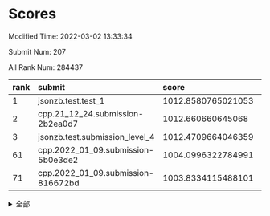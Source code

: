 # Scores

Modified Time: 2022-03-02 13:33:34

Submit Num: 207

All Rank Num: 284437

| rank |               submit               |       score        |       sigma        | pk_num |
| :--- | :--------------------------------- | :----------------- | :----------------- | :----- |
| 1    | jsonzb.test.test_1                 | 1012.8580765021053 | 0.8115565333591911 | 5493   |
| 2    | cpp.21_12_24.submission-2b2ea0d7   | 1012.660660645068  | 0.796591932603291  | 5498   |
| 3    | jsonzb.test.submission_level_4     | 1012.4709664046359 | 0.8151167421366958 | 5500   |
| 61   | cpp.2022_01_09.submission-5b0e3de2 | 1004.0996322784991 | 0.7105726264593031 | 5497   |
| 71   | cpp.2022_01_09.submission-816672bd | 1003.8334115488101 | 0.7183169320705683 | 5491   |


<details>
<summary>全部</summary>

| rank |                 submit                 |       score        |       sigma        | pk_num |
| :--- | :------------------------------------- | :----------------- | :----------------- | :----- |
| 1    | jsonzb.test.test_1                     | 1012.8580765021053 | 0.8115565333591911 | 5493   |
| 2    | cpp.21_12_24.submission-2b2ea0d7       | 1012.660660645068  | 0.796591932603291  | 5498   |
| 3    | jsonzb.test.submission_level_4         | 1012.4709664046359 | 0.8151167421366958 | 5500   |
| 4    | gobigger.level_3.submission_level_3_10 | 1012.0026057056983 | 0.7678742500706566 | 5496   |
| 5    | gobigger.level_3.submission_level_3_15 | 1011.3511043318161 | 0.7763998582317349 | 5496   |
| 6    | gobigger.level_3.submission_level_3_12 | 1011.2865381165599 | 0.7676460613126153 | 5497   |
| 7    | gobigger.level_3.submission_level_3_44 | 1011.2226158448642 | 0.7794090019916248 | 5500   |
| 8    | gobigger.level_3.submission_level_3_34 | 1011.0742211451487 | 0.7737757191114989 | 5495   |
| 9    | gobigger.level_3.submission_level_3_42 | 1010.9403028957491 | 0.7696868756978538 | 5497   |
| 10   | gobigger.level_3.submission_level_3_38 | 1010.8820525077142 | 0.7896741426825741 | 5500   |
| 11   | gobigger.level_3.submission_level_3_19 | 1010.8558908903996 | 0.7508942361681269 | 5498   |
| 12   | gobigger.level_3.submission_level_3_13 | 1010.8397051104826 | 0.7710579037104083 | 5499   |
| 13   | gobigger.level_3.submission_level_3_32 | 1010.7533463662973 | 0.7712423555314019 | 5495   |
| 14   | gobigger.level_3.submission_level_3_24 | 1010.7355228269498 | 0.7495293562839173 | 5501   |
| 15   | gobigger.level_3.submission_level_3_25 | 1010.7167806096143 | 0.7827916158353679 | 5494   |
| 16   | gobigger.level_3.submission_level_3_35 | 1010.7094167159577 | 0.745902973614193  | 5499   |
| 17   | gobigger.level_3.submission_level_3_7  | 1010.7063612307021 | 0.7703104144300468 | 5501   |
| 18   | gobigger.level_3.submission_level_3_28 | 1010.6767441989803 | 0.7510776302705076 | 5500   |
| 19   | gobigger.level_3.submission_level_3_40 | 1010.6012431943601 | 0.7794944920706705 | 5500   |
| 20   | gobigger.level_3.submission_level_3_8  | 1010.5579341513372 | 0.7669736243916724 | 5498   |
| 21   | gobigger.level_3.submission_level_3_48 | 1010.5573623014953 | 0.7669627907749892 | 5497   |
| 22   | gobigger.level_3.submission_level_3_9  | 1010.5549499840843 | 0.7556062228747691 | 5495   |
| 23   | gobigger.level_3.submission_level_3_2  | 1010.5338435537649 | 0.7478521255551658 | 5499   |
| 24   | gobigger.level_3.submission_level_3_33 | 1010.4486829462691 | 0.7557206668571396 | 5501   |
| 25   | gobigger.level_3.submission_level_3_1  | 1010.447367338011  | 0.7418975295365854 | 5495   |
| 26   | gobigger.level_3.submission_level_3_20 | 1010.4317998937004 | 0.7608308057399835 | 5497   |
| 27   | gobigger.level_3.submission_level_3_31 | 1010.3538515447996 | 0.7491551357494128 | 5494   |
| 28   | gobigger.level_3.submission_level_3_16 | 1010.3333890439884 | 0.7611297991537457 | 5497   |
| 29   | gobigger.level_3.submission_level_3_45 | 1010.2885026234111 | 0.7643261962684942 | 5501   |
| 30   | gobigger.level_3.submission_level_3_5  | 1010.2095102874626 | 0.779214608138074  | 5496   |
| 31   | gobigger.level_3.submission_level_3_29 | 1009.9999737589175 | 0.7836291436510682 | 5493   |
| 32   | gobigger.level_3.submission_level_3_11 | 1009.9875160669487 | 0.7328402143182058 | 5495   |
| 33   | gobigger.level_3.submission_level_3_23 | 1009.9754114972271 | 0.7618754404747317 | 5492   |
| 34   | gobigger.level_3.submission_level_3_27 | 1009.7625845645748 | 0.7617984502120746 | 5493   |
| 35   | gobigger.level_3.submission_level_3_26 | 1009.6927917409562 | 0.7618679210584558 | 5497   |
| 36   | gobigger.level_3.submission_level_3_47 | 1009.6582356294183 | 0.7482116247533258 | 5496   |
| 37   | gobigger.level_3.submission_level_3_36 | 1009.5491463718545 | 0.7530338222691174 | 5496   |
| 38   | gobigger.level_3.submission_level_3_49 | 1009.5450715464091 | 0.7410010317678973 | 5500   |
| 39   | gobigger.level_3.submission_level_3_39 | 1009.4973450582621 | 0.7745367204080934 | 5497   |
| 40   | gobigger.level_3.submission_level_3_0  | 1009.4956722453189 | 0.738469749027456  | 5488   |
| 41   | gobigger.level_3.submission_level_3_3  | 1009.3977910515683 | 0.7502379914385736 | 5498   |
| 42   | gobigger.level_3.submission_level_3_14 | 1009.3650482456122 | 0.7371001851133003 | 5496   |
| 43   | gobigger.level_3.submission_level_3_37 | 1008.9697791811797 | 0.7417123288748988 | 5497   |
| 44   | gobigger.level_3.submission_level_3_41 | 1008.9522138038302 | 0.7414956977247882 | 5497   |
| 45   | gobigger.level_3.submission_level_3_30 | 1008.9343992095139 | 0.7537225543507777 | 5497   |
| 46   | gobigger.level_3.submission_level_3_22 | 1008.9184996417027 | 0.7509911194664346 | 5495   |
| 47   | gobigger.level_3.submission_level_3_21 | 1008.8922454502866 | 0.7632341945836575 | 5497   |
| 48   | gobigger.level_3.submission_level_3_4  | 1008.7732920607488 | 0.7531055857242742 | 5497   |
| 49   | gobigger.level_3.submission_level_3_43 | 1008.7151179052075 | 0.7411752653056343 | 5503   |
| 50   | gobigger.level_3.submission_level_3_46 | 1008.6032508325457 | 0.7454098299669009 | 5500   |
| 51   | gobigger.level_3.submission_level_3_18 | 1008.5477244895621 | 0.7518140437591809 | 5494   |
| 52   | gobigger.level_3.submission_level_3_6  | 1008.5361888864187 | 0.7353796761368901 | 5497   |
| 53   | gobigger.level_3.submission_level_3_17 | 1008.2668270199127 | 0.7382256297390172 | 5501   |
| 54   | gobigger.level_1.submission_level_1_22 | 1004.9149606209526 | 0.7342685772884732 | 5492   |
| 55   | gobigger.level_1.submission_level_1_43 | 1004.5647738360486 | 0.7219705925583474 | 5493   |
| 56   | gobigger.level_1.submission_level_1_31 | 1004.2128899548936 | 0.7142496979675269 | 5492   |
| 57   | gobigger.level_1.submission_level_1_23 | 1004.1882716738519 | 0.7136246138447979 | 5495   |
| 58   | gobigger.level_1.submission_level_1_33 | 1004.1821023313342 | 0.7064947975347331 | 5496   |
| 59   | gobigger.level_1.submission_level_1_39 | 1004.1791241001962 | 0.7181757410656572 | 5497   |
| 60   | gobigger.level_1.submission_level_1_48 | 1004.1203284681798 | 0.7111969607531681 | 5500   |
| 61   | cpp.2022_01_09.submission-5b0e3de2     | 1004.0996322784991 | 0.7105726264593031 | 5497   |
| 62   | gobigger.level_1.submission_level_1_38 | 1004.0671589031026 | 0.72859338375234   | 5496   |
| 63   | gobigger.level_1.submission_level_1_11 | 1004.0526334381459 | 0.7287271963145876 | 5499   |
| 64   | gobigger.level_1.submission_level_1_49 | 1004.0513932274621 | 0.7175257134176923 | 5493   |
| 65   | gobigger.level_1.submission_level_1_19 | 1004.0211106927582 | 0.7286005882578956 | 5495   |
| 66   | gobigger.level_1.submission_level_1_17 | 1003.947781363373  | 0.7332784454870325 | 5500   |
| 67   | gobigger.level_1.submission_level_1_26 | 1003.9277831270529 | 0.7387196740374294 | 5494   |
| 68   | gobigger.level_1.submission_level_1_18 | 1003.8950940486425 | 0.7313207311428633 | 5490   |
| 69   | gobigger.level_1.submission_level_1_27 | 1003.8465650736441 | 0.7259119229345494 | 5495   |
| 70   | gobigger.level_1.submission_level_1_14 | 1003.8349184551914 | 0.7089035361808836 | 5495   |
| 71   | cpp.2022_01_09.submission-816672bd     | 1003.8334115488101 | 0.7183169320705683 | 5491   |
| 72   | gobigger.level_1.submission_level_1_5  | 1003.8065353487506 | 0.7195136807161014 | 5493   |
| 73   | gobigger.level_1.submission_level_1_12 | 1003.8048567087988 | 0.7213671420346031 | 5494   |
| 74   | gobigger.level_1.submission_level_1_35 | 1003.7750558527114 | 0.7144945423230997 | 5493   |
| 75   | gobigger.level_1.submission_level_1_16 | 1003.5328790595988 | 0.7307094399111674 | 5498   |
| 76   | gobigger.level_1.submission_level_1_36 | 1003.524232187855  | 0.7143491368856969 | 5495   |
| 77   | gobigger.level_1.submission_level_1_7  | 1003.454712384662  | 0.7244555868471295 | 5502   |
| 78   | gobigger.level_1.submission_level_1_2  | 1003.4539943091672 | 0.724350535211468  | 5497   |
| 79   | gobigger.level_1.submission_level_1_15 | 1003.3993137176376 | 0.7146762794584179 | 5495   |
| 80   | gobigger.level_1.submission_level_1_13 | 1003.3810042446892 | 0.7183387838098175 | 5496   |
| 81   | gobigger.level_1.submission_level_1_30 | 1003.3522905154349 | 0.7227935646168788 | 5497   |
| 82   | gobigger.level_1.submission_level_1_37 | 1003.3249165477819 | 0.7216010209354545 | 5500   |
| 83   | gobigger.level_1.submission_level_1_32 | 1003.3227048454136 | 0.7113096599403408 | 5497   |
| 84   | gobigger.level_1.submission_level_1_24 | 1003.3211415997285 | 0.7142610618453893 | 5497   |
| 85   | gobigger.level_1.submission_level_1_25 | 1003.3075181051497 | 0.7083040607110442 | 5499   |
| 86   | gobigger.level_1.submission_level_1_47 | 1003.2908478775564 | 0.7107904166004241 | 5493   |
| 87   | gobigger.level_1.submission_level_1_28 | 1003.2333999039943 | 0.7216179414058684 | 5493   |
| 88   | gobigger.level_1.submission_level_1_9  | 1003.1824199545953 | 0.711621304495083  | 5495   |
| 89   | gobigger.level_1.submission_level_1_6  | 1003.1726928544003 | 0.7105423687929251 | 5494   |
| 90   | gobigger.level_1.submission_level_1_46 | 1003.1578854305011 | 0.7110649499880972 | 5497   |
| 91   | gobigger.level_1.submission_level_1_44 | 1003.1482721942838 | 0.718313790590649  | 5490   |
| 92   | gobigger.level_1.submission_level_1_4  | 1003.075529126078  | 0.7058504102181752 | 5494   |
| 93   | gobigger.level_1.submission_level_1_21 | 1003.0352378889461 | 0.7230735221599458 | 5496   |
| 94   | gobigger.level_1.submission_level_1_20 | 1002.9230154635972 | 0.7122874737530765 | 5500   |
| 95   | gobigger.level_1.submission_level_1_41 | 1002.9202513420611 | 0.711930083403412  | 5495   |
| 96   | gobigger.level_1.submission_level_1_10 | 1002.9173508287444 | 0.7145190877675638 | 5497   |
| 97   | gobigger.level_1.submission_level_1_0  | 1002.8394315974024 | 0.719858465920037  | 5498   |
| 98   | gobigger.level_1.submission_level_1_1  | 1002.738095200078  | 0.7123007625609057 | 5502   |
| 99   | gobigger.level_1.submission_level_1_40 | 1002.7060927356196 | 0.7146431671758497 | 5499   |
| 100  | gobigger.level_1.submission_level_1_8  | 1002.5781201714807 | 0.711840154965044  | 5493   |
| 101  | gobigger.level_1.submission_level_1_34 | 1002.3891663060848 | 0.7149039947306335 | 5492   |
| 102  | gobigger.level_1.submission_level_1_3  | 1002.1983294171955 | 0.7199968198260811 | 5499   |
| 103  | gobigger.level_1.submission_level_1_29 | 1002.1176992751085 | 0.7169089863291808 | 5495   |
| 104  | gobigger.level_1.submission_level_1_42 | 1001.9257188139894 | 0.7189162630137993 | 5496   |
| 105  | gobigger.level_1.submission_level_1_45 | 1001.8985422847195 | 0.7161331396249951 | 5493   |
| 106  | gobigger.random.submission_random_39   | 998.1526017755751  | 0.7089852745135176 | 5494   |
| 107  | gobigger.random.submission_random_13   | 997.9032523729094  | 0.7074909883931354 | 5498   |
| 108  | gobigger.random.submission_random_40   | 996.8537595519764  | 0.7123064696679264 | 5497   |
| 109  | gobigger.random.submission_random_19   | 996.8414079681744  | 0.7125866702907714 | 5494   |
| 110  | gobigger.random.submission_random_29   | 996.8393937459351  | 0.7141679970175601 | 5493   |
| 111  | gobigger.random.submission_random_15   | 996.7247856505368  | 0.7205170493085039 | 5496   |
| 112  | gobigger.random.submission_random_22   | 996.7074106487078  | 0.7121212029982926 | 5493   |
| 113  | gobigger.random.submission_random_43   | 996.6911127255281  | 0.6999748887163939 | 5497   |
| 114  | gobigger.random.submission_random_5    | 996.6733751211664  | 0.7119483834726635 | 5496   |
| 115  | gobigger.random.submission_random_0    | 996.6487158665188  | 0.705374944183181  | 5496   |
| 116  | gobigger.random.submission_random_11   | 996.5810366105413  | 0.7119902300940654 | 5497   |
| 117  | gobigger.random.submission_random_46   | 996.5451930990827  | 0.710119211509544  | 5495   |
| 118  | gobigger.random.submission_random_9    | 996.4871029733838  | 0.7166129158496161 | 5499   |
| 119  | gobigger.random.submission_random_18   | 996.4466581242447  | 0.7013035942653317 | 5495   |
| 120  | gobigger.random.submission_random_34   | 996.3538919884979  | 0.703573116063371  | 5496   |
| 121  | gobigger.random.submission_random_7    | 996.3355070031585  | 0.7190025743514379 | 5492   |
| 122  | gobigger.random.submission_random_10   | 996.2991204956832  | 0.7356985477146598 | 5494   |
| 123  | gobigger.random.submission_random_30   | 996.1900500909878  | 0.7113732272875951 | 5498   |
| 124  | gobigger.random.submission_random_44   | 996.1765982702398  | 0.7262141578724026 | 5501   |
| 125  | gobigger.random.submission_random_45   | 996.0750528588721  | 0.702435083560899  | 5496   |
| 126  | gobigger.random.submission_random_37   | 996.0085896941712  | 0.7121903551809226 | 5495   |
| 127  | gobigger.random.submission_random_48   | 995.9763121869959  | 0.7117079360060073 | 5497   |
| 128  | gobigger.random.submission_random_17   | 995.933955636313   | 0.7160413858429434 | 5495   |
| 129  | gobigger.random.submission_random_3    | 995.8911503538396  | 0.7065903745756859 | 5498   |
| 130  | gobigger.random.submission_random_4    | 995.88825784887    | 0.7204322058306841 | 5498   |
| 131  | gobigger.random.submission_random_33   | 995.7773148160267  | 0.7169698516037912 | 5497   |
| 132  | gobigger.random.submission_random_12   | 995.7670061859957  | 0.7065472944107266 | 5498   |
| 133  | gobigger.random.submission_random_41   | 995.7329227417704  | 0.7029262996704687 | 5493   |
| 134  | gobigger.random.submission_random_28   | 995.708655579125   | 0.7099145603070371 | 5492   |
| 135  | gobigger.random.submission_random_26   | 995.702617001996   | 0.7101341126102937 | 5496   |
| 136  | gobigger.random.submission_random_14   | 995.6851258553371  | 0.7005898566132882 | 5495   |
| 137  | gobigger.random.submission_random_25   | 995.6835779023246  | 0.7113556043803653 | 5498   |
| 138  | gobigger.random.submission_random_31   | 995.592524661771   | 0.7049604505420851 | 5498   |
| 139  | gobigger.random.submission_random_20   | 995.5814524773987  | 0.7125752310444325 | 5497   |
| 140  | gobigger.random.submission_random_8    | 995.5263663151627  | 0.7186826729189804 | 5498   |
| 141  | gobigger.random.submission_random_47   | 995.460621202565   | 0.7128652713655543 | 5494   |
| 142  | gobigger.random.submission_random_36   | 995.4593448841579  | 0.7105974747789153 | 5491   |
| 143  | gobigger.random.submission_random_16   | 995.3861626488928  | 0.7061043068249612 | 5499   |
| 144  | gobigger.random.submission_random_24   | 995.3591817572836  | 0.7181474399107421 | 5497   |
| 145  | gobigger.random.submission_random_32   | 995.3275397550593  | 0.7083842586946913 | 5500   |
| 146  | gobigger.random.submission_random_2    | 995.2782035514342  | 0.7056781618953335 | 5498   |
| 147  | gobigger.random.submission_random_6    | 995.1633345759063  | 0.7080163915830298 | 5496   |
| 148  | gobigger.random.submission_random_38   | 995.0690198966886  | 0.713934266138454  | 5496   |
| 149  | gobigger.random.submission_random_27   | 995.0012527195913  | 0.7134092294825124 | 5501   |
| 150  | gobigger.random.submission_random_49   | 994.9888914507658  | 0.7158245682202585 | 5496   |
| 151  | gobigger.random.submission_random_42   | 994.9846877549876  | 0.7137172304525422 | 5498   |
| 152  | gobigger.random.submission_random_23   | 994.9558369796224  | 0.7131646480159349 | 5496   |
| 153  | gobigger.random.submission_random_21   | 994.7958111686917  | 0.718363314097521  | 5492   |
| 154  | gobigger.random.submission_random_35   | 994.6756576475918  | 0.7125550800544336 | 5496   |
| 155  | gobigger.random.submission_random_1    | 994.6610946459449  | 0.7099979111425404 | 5497   |
| 156  | gobigger.level_2.submission_level_2_41 | 993.9675020691471  | 0.7468671216098178 | 5496   |
| 157  | gobigger.level_2.submission_level_2_24 | 993.7437532312623  | 0.74003657679714   | 5494   |
| 158  | gobigger.level_2.submission_level_2_19 | 993.3654957224445  | 0.7293526932762102 | 5494   |
| 159  | gobigger.level_2.submission_level_2_27 | 993.1950174208935  | 0.7301775715605443 | 5499   |
| 160  | gobigger.level_2.submission_level_2_21 | 992.9706742372399  | 0.7422821562384726 | 5497   |
| 161  | gobigger.level_2.submission_level_2_6  | 992.956751704158   | 0.7508701589730391 | 5495   |
| 162  | gobigger.level_2.submission_level_2_10 | 992.9465308150598  | 0.7270525431263425 | 5497   |
| 163  | gobigger.level_2.submission_level_2_3  | 992.9173031228504  | 0.7344528702982823 | 5495   |
| 164  | gobigger.level_2.submission_level_2_17 | 992.8971656279118  | 0.7568586838039577 | 5499   |
| 165  | gobigger.level_2.submission_level_2_18 | 992.8569147256673  | 0.7344971639601487 | 5495   |
| 166  | gobigger.level_2.submission_level_2_20 | 992.8118650925542  | 0.73169275124582   | 5496   |
| 167  | gobigger.level_2.submission_level_2_12 | 992.6600450602481  | 0.7467493624004751 | 5496   |
| 168  | gobigger.level_2.submission_level_2_2  | 992.6491310071655  | 0.7291688339877874 | 5497   |
| 169  | gobigger.level_2.submission_level_2_47 | 992.5807849581304  | 0.7287530769283218 | 5498   |
| 170  | gobigger.level_2.submission_level_2_35 | 992.5171065180226  | 0.743267780046851  | 5495   |
| 171  | gobigger.level_2.submission_level_2_0  | 992.4693518491289  | 0.7516591463977863 | 5498   |
| 172  | gobigger.level_2.submission_level_2_8  | 992.3257569788675  | 0.7297521775980133 | 5499   |
| 173  | gobigger.level_2.submission_level_2_29 | 992.291590853891   | 0.7423190607754193 | 5499   |
| 174  | gobigger.level_2.submission_level_2_38 | 992.2243121650938  | 0.7540121171345405 | 5498   |
| 175  | gobigger.level_2.submission_level_2_15 | 992.1915882403375  | 0.7365913601423737 | 5498   |
| 176  | gobigger.level_2.submission_level_2_37 | 992.1762230315157  | 0.7498728660851897 | 5493   |
| 177  | gobigger.level_2.submission_level_2_7  | 992.089176377662   | 0.757373873394554  | 5495   |
| 178  | gobigger.level_2.submission_level_2_11 | 992.0872467057017  | 0.7400988839744975 | 5494   |
| 179  | gobigger.level_2.submission_level_2_23 | 991.9920681742567  | 0.7470881921734687 | 5499   |
| 180  | gobigger.level_2.submission_level_2_25 | 991.990192891985   | 0.7713860231536134 | 5498   |
| 181  | gobigger.level_2.submission_level_2_22 | 991.941196237803   | 0.7444531111248313 | 5497   |
| 182  | gobigger.level_2.submission_level_2_48 | 991.8754195410692  | 0.739924467198615  | 5492   |
| 183  | gobigger.level_2.submission_level_2_34 | 991.8473257118865  | 0.7554606796329201 | 5499   |
| 184  | gobigger.level_2.submission_level_2_1  | 991.7646499292214  | 0.7452951681186865 | 5497   |
| 185  | gobigger.level_2.submission_level_2_32 | 991.7058472989448  | 0.7507543912335344 | 5494   |
| 186  | gobigger.level_2.submission_level_2_42 | 991.6852914887361  | 0.7469135666160761 | 5497   |
| 187  | gobigger.level_2.submission_level_2_28 | 991.5496757834733  | 0.7423177435185513 | 5497   |
| 188  | gobigger.level_2.submission_level_2_9  | 991.5402478509068  | 0.7535037238120412 | 5497   |
| 189  | gobigger.level_2.submission_level_2_36 | 991.5329044007939  | 0.7609428397941359 | 5496   |
| 190  | gobigger.level_2.submission_level_2_40 | 991.4694697771668  | 0.7473468307632637 | 5498   |
| 191  | gobigger.level_2.submission_level_2_33 | 991.3562710057618  | 0.7502608950948528 | 5494   |
| 192  | gobigger.level_2.submission_level_2_30 | 991.2781107909544  | 0.7452027304251003 | 5494   |
| 193  | gobigger.level_2.submission_level_2_31 | 991.2670791546354  | 0.7552365742757311 | 5496   |
| 194  | gobigger.level_2.submission_level_2_4  | 991.259046071003   | 0.7635585152478978 | 5501   |
| 195  | gobigger.level_2.submission_level_2_43 | 991.2270536725815  | 0.7538005920613581 | 5496   |
| 196  | gobigger.level_2.submission_level_2_14 | 991.211949492922   | 0.7500568036287615 | 5495   |
| 197  | gobigger.level_2.submission_level_2_5  | 991.1804947543335  | 0.7603701007542232 | 5494   |
| 198  | gobigger.level_2.submission_level_2_49 | 991.1599739587326  | 0.7572777622370245 | 5494   |
| 199  | gobigger.level_2.submission_level_2_39 | 990.9661554307338  | 0.7570929449087082 | 5499   |
| 200  | gobigger.level_2.submission_level_2_13 | 990.7775335704536  | 0.7387264474332603 | 5498   |
| 201  | gobigger.level_2.submission_level_2_44 | 990.747078975111   | 0.7779252102827096 | 5501   |
| 202  | gobigger.level_2.submission_level_2_16 | 990.6887316370133  | 0.7452122885112245 | 5499   |
| 203  | gobigger.level_2.submission_level_2_45 | 990.650651890847   | 0.7700730818885123 | 5491   |
| 204  | gobigger.level_2.submission_level_2_26 | 990.6476591379226  | 0.76121327349776   | 5499   |
| 205  | gobigger.level_2.submission_level_2_46 | 989.8738874081362  | 0.7799588651627075 | 5498   |
| 206  | gobigger.none.submission_none_0        | 977.2185630788657  | 1.32037334018527   | 5497   |
| 207  | gobigger.none.submission_none_1        | 975.5106918817995  | 1.5281665767042423 | 5499   |

</details>